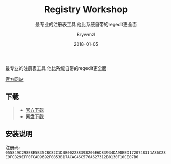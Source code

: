 ﻿---
layout:     post
title:      Registry Workshop
subtitle:   最专业的注册表工具 他比系统自带的regedit更全面
date:       2018-01-05
author:     Brywmzl
header-img: img/RegistryWorkshop/bg.jpg
catalog: true
tags:
    - Registry Workshop
---
最专业的注册表工具 他比系统自带的regedit更全面

<!--more-->

[官方网站](http://www.torchsoft.com/)  

## 下载
>- [官方下载](http://www.torchsoft.com/en/download.html)  
>- [网盘下载](https://pan.baidu.com/s/1kV28xrp)  

## 安装说明
注册码:  
`055849C298E8E5B35CBC82C1D3B002288398206E6D83934DA9DEED1720748311A86C28E9FCB29EFF0FCAD9692F0853B17ACAC46C576A627312B0130F10CE07B6`